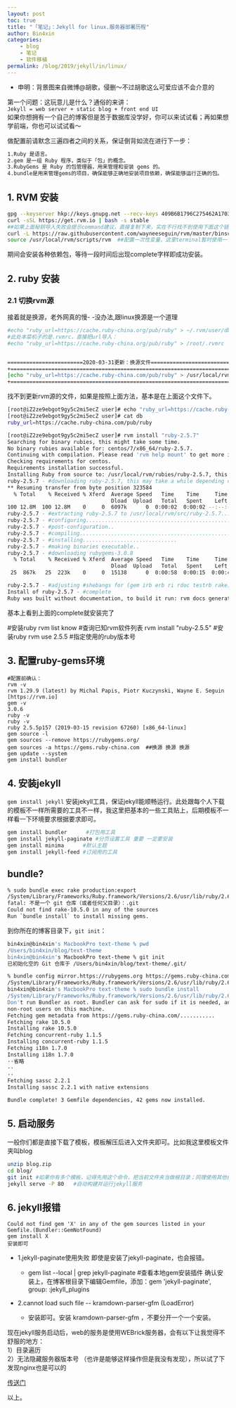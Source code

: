 ```yaml
---
layout: post
toc: true
title: "「笔记」：Jekyll for linux.服务器部署历程"
author: Bin4xin
categories:
    - blog
    - 笔记
    - 软件移植
permalink: /blog/2019/jekyll/in/linux/
---
```


* 申明：背景图来自微博@胡歌，侵删～不过胡歌这么可爱应该不会介意的

第一个问题：这玩意儿是什么？通俗的来讲：<br>
`Jekyll = web server + static blog + front end UI`<br>
如果你想拥有一个自己的博客但是苦于数据库没学好，你可以来试试看；再如果想学前端，你也可以试试看～

做配置前请默念三遍四者之间的关系，保证倒背如流在进行下一步：
```bash
1.Ruby 是语言。
2.gem 是一组 Ruby 程序，类似于「包」的概念。
3.RubyGems 是 Ruby 的包管理器，用来管理和安装 gems 的。
4.bundle是用来管理gems的项目，确保能够正确地安装项目依赖，确保能够运行正确的包。
```

## 1. RVM 安装
```bash
gpg --keyserver hkp://keys.gnupg.net --recv-keys 409B6B1796C275462A1703113804BB82D39DC0E3
curl -sSL https://get.rvm.io | bash -s stable
##如果上面秘钥导入失败会提示command建议，直接复制下来，实在不行找不到使用下面这个链接下载。
curl -L https://raw.githubusercontent.com/wayneeseguin/rvm/master/binscripts/rvm-installer | bash -s stable
source /usr/local/rvm/scripts/rvm  ##配置一次性变量，这里terminal暂时使用一下。熟悉的朋友可以直接配进bashrc自启
```
期间会安装各种依赖包，等待一段时间后出现complete字样即成功安装。
## 2. ruby 安装
### 2.1 切换rvm源 
接着就是换源，老外网真的慢- -没办法,跟linux换源是一个道理
```bash
#echo "ruby_url=https://cache.ruby-china.org/pub/ruby" > ~/.rvm/user/db
#此处本菜机子的是.rvmrc，直接把url导入：
#echo "ruby_url=https://cache.ruby-china.org/pub/ruby" > /root/.rvmrc
```
```bash

========================2020-03-31更新：换源文件=================================
+==============================================================================+
|echo "ruby_url=https://cache.ruby-china.com/pub/ruby" > /usr/local/rvm/user/db|
+==============================================================================+
```
找不到更新rvm源的文件，如果是按照上面方法，基本是在上面这个文件下。

```bash
[root@iZ2ze9ebgot9gy5c2mi5ecZ user]# echo "ruby_url=https://cache.ruby-china.com/pub/ruby" > /usr/local/rvm/user/db
[root@iZ2ze9ebgot9gy5c2mi5ecZ user]# cat db
ruby_url=https://cache.ruby-china.com/pub/ruby

[root@iZ2ze9ebgot9gy5c2mi5ecZ user]# rvm install "ruby-2.5.7"
Searching for binary rubies, this might take some time.
No binary rubies available for: centos/7/x86_64/ruby-2.5.7.
Continuing with compilation. Please read 'rvm help mount' to get more information on binary rubies.
Checking requirements for centos.
Requirements installation successful.
Installing Ruby from source to: /usr/local/rvm/rubies/ruby-2.5.7, this may take a while depending on your cpu(s)...
ruby-2.5.7 - #downloading ruby-2.5.7, this may take a while depending on your connection...
** Resuming transfer from byte position 323584
  % Total    % Received % Xferd  Average Speed   Time    Time     Time  Current
                                 Dload  Upload   Total   Spent    Left  Speed
100 12.8M  100 12.8M    0     0  6097k      0  0:00:02  0:00:02 --:--:-- 6095k
ruby-2.5.7 - #extracting ruby-2.5.7 to /usr/local/rvm/src/ruby-2.5.7.....
ruby-2.5.7 - #configuring...................................................................
ruby-2.5.7 - #post-configuration..
ruby-2.5.7 - #compiling..................................................................................
ruby-2.5.7 - #installing..............................
ruby-2.5.7 - #making binaries executable..
ruby-2.5.7 - #downloading rubygems-3.0.8
  % Total    % Received % Xferd  Average Speed   Time    Time     Time  Current
                                 Dload  Upload   Total   Spent    Left  Speed
 25  867k   25  223k    0     0  15138      0  0:00:58  0:00:15  0:00:43 16300

ruby-2.5.7 - #adjusting #shebangs for (gem irb erb ri rdoc testrb rake).
Install of ruby-2.5.7 - #complete
Ruby was built without documentation, to build it run: rvm docs generate-ri
```
基本上看到上面的complete就安装完了

#安装ruby
rvm list know            #查询已知rvm软件列表
rvm install "ruby-2.5.5"   #安装ruby
rvm use 2.5.5          #指定使用的ruby版本号

## 3. 配置ruby-gems环境
```
#配置前确认：
rvm -v
rvm 1.29.9 (latest) by Michal Papis, Piotr Kuczynski, Wayne E. Seguin [https://rvm.io]
gem -v
3.0.6
ruby -v
ruby -v
ruby 2.5.5p157 (2019-03-15 revision 67260) [x86_64-linux]
gem source -l
gem sources --remove https://rubygems.org/
gem sources -a https://gems.ruby-china.com  ##换源 换源 换源
gem update --system
gem install bundler
```

## 4. 安装jekyll

`gem install jekyll`
安装jekyll工具，保证jekyll能顺畅运行。此处跟每个人下载的模板不一样所需要的工具不一样，我这里把基本的一些工具贴上，后期模板不一样看一下环境要求根据要求即可。
```bash
gem install bundler      #打包用工具
gem install jekyll-paginate #分页设置工具 重要 一定要安装
gem install minima      #默认主题
gem install jekyll-feed #订阅用的工具
```
## bundle?

```bash
% sudo bundle exec rake production:export
/System/Library/Frameworks/Ruby.framework/Versions/2.6/usr/lib/ruby/2.6.0/universal-darwin19/rbconfig.rb:229: warning: Insecure world writable dir /usr/local/sbin in PATH, mode 040777
fatal: 不是一个 git 仓库（或者任何父目录）：.git
Could not find rake-10.5.0 in any of the sources
Run `bundle install` to install missing gems.
```
到你所在的博客目录下，`git init`：
```bash
bin4xin@bin4xin's MacbookPro text-theme % pwd
/Users/bin4xin/blog/text-theme
bin4xin@bin4xin's MacbookPro text-theme % git init
已初始化空的 Git 仓库于 /Users/bin4xin/blog/text-theme/.git/
```

```bash
% bundle config mirror.https://rubygems.org https://gems.ruby-china.com
/System/Library/Frameworks/Ruby.framework/Versions/2.6/usr/lib/ruby/2.6.0/universal-darwin19/rbconfig.rb:229: warning: Insecure world writable dir /usr/local/sbin in PATH, mode 040777
bin4xin@bin4xin's MacbookPro text-theme % sudo bundle install                                                  
/System/Library/Frameworks/Ruby.framework/Versions/2.6/usr/lib/ruby/2.6.0/universal-darwin19/rbconfig.rb:229: warning: Insecure world writable dir /usr/local/sbin in PATH, mode 040777
Don't run Bundler as root. Bundler can ask for sudo if it is needed, and installing your bundle as root will break this application for all
non-root users on this machine.
Fetching gem metadata from https://gems.ruby-china.com/...........
Fetching rake 10.5.0
Installing rake 10.5.0
Fetching concurrent-ruby 1.1.5
Installing concurrent-ruby 1.1.5
Fetching i18n 1.7.0
Installing i18n 1.7.0
··省略
··
··
Fetching sassc 2.2.1
Installing sassc 2.2.1 with native extensions

Bundle complete! 3 Gemfile dependencies, 42 gems now installed.
```
## 5. 启动服务
一般你们都是直接下载了模板，模板解压后进入文件夹即可。比如我这里模板文件夹叫blog
```bash
unzip blog.zip
cd blog/
git init #如果你有多个模板，记得先用这个命令，把当前文件夹当做根目录；同理使用其他模板第一步输入这个命令
jekyll serve -P 80   #自动构建并运行jekyll服务
```
## 6. jekyll报错
```
Could not find gem 'X' in any of the gem sources listed in your Gemfile.(Bundler::GemNotFound)
gem install X
安装即可
```

- 1.jekyll-paginate使用失败 即使是安装了jekyll-paginate，也会报错。
	- gem list --local | grep jekyll-paginate #查看本地gem安装插件
确认安装上，在博客根目录下编辑Gemfile，添加：gem 'jekyll-paginate', group: :jekyll_plugins

- 2.cannot load such file -- kramdown-parser-gfm (LoadError)
	- 安装即可。安装 kramdown-parser-gfm ，不要分开一个一个安装。

现在jekyll服务启动后，web的服务是使用WEBrick服务器，会有以下让我觉得不舒服的地方：<br>
1）目录遍历<br>
2）无法隐藏服务器版本号
（也许是能够这样操作但是我没有发现），所以试了下发现nginx也是可以的<br>

[传送门](/blog/2019/nginx/with/jekyll-site/)

以上。
